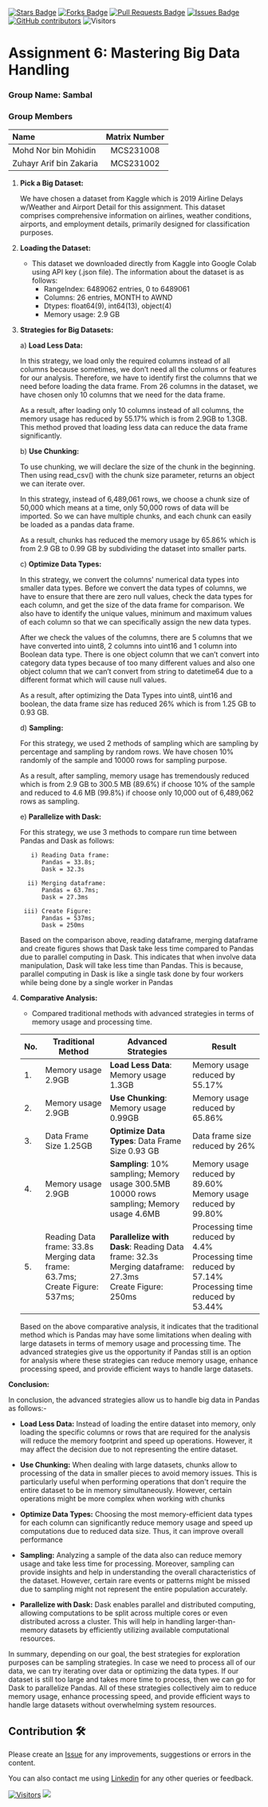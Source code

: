 <a href="https://github.com/drshahizan/HPDP/stargazers"><img src="https://img.shields.io/github/stars/drshahizan/HPDP" alt="Stars Badge"/></a>
<a href="https://github.com/drshahizan/HPDP/network/members"><img src="https://img.shields.io/github/forks/drshahizan/HPDP" alt="Forks Badge"/></a>
<a href="https://github.com/drshahizan/HPDP/pulls"><img src="https://img.shields.io/github/issues-pr/drshahizan/HPDP" alt="Pull Requests Badge"/></a>
<a href="https://github.com/drshahizan/HPDP"><img src="https://img.shields.io/github/issues/drshahizan/HPDP" alt="Issues Badge"/></a>
<a href="https://github.com/drshahizan/HPDP/graphs/contributors"><img alt="GitHub contributors" src="https://img.shields.io/github/contributors/drshahizan/HPDP?color=2b9348"></a>
![Visitors](https://api.visitorbadge.io/api/visitors?path=https%3A%2F%2Fgithub.com%2Fdrshahizan%2FHPDP&labelColor=%23d9e3f0&countColor=%23697689&style=flat)

# Assignment 6: Mastering Big Data Handling

### Group Name: Sambal
### Group Members

| Name                                     | Matrix Number |
| :---------------------------------------- | :-------------: |
| Mohd Nor bin Mohidin            |MCS231008      |
| Zuhayr Arif bin Zakaria               |MCS231002      |

1. **Pick a Big Dataset:**

   We have chosen a dataset from Kaggle which is 2019 Airline Delays w/Weather and Airport Detail for this assignment. This dataset comprises comprehensive information on airlines, weather conditions, airports, and employment details, primarily designed for classification purposes.
   
3. **Loading the Dataset:**
   - This dataset we downloaded directly from Kaggle into Google Colab using API key (.json file). The information about the dataset is as follows:
     - RangeIndex: 6489062 entries, 0 to 6489061
     - Columns: 26 entries, MONTH to AWND
     - Dtypes: float64(9), int64(13), object(4)
     - Memory usage: 2.9 GB

4. **Strategies for Big Datasets:**
   
   a) **Load Less Data:**
   
      In this strategy, we load only the required columns instead of all columns because sometimes, we don’t need all the columns or features for our analysis. 
      Therefore, we have to identify first the columns that we need before loading the data frame. From 26 columns in the dataset, we have chosen only 10 columns 
      that we need for the data frame.

      As a result, after loading only 10 columns instead of all columns, the memory usage has reduced by 55.17% which is from 2.9GB to 1.3GB. This method proved 
      that loading less data can reduce the data frame significantly.

   b) **Use Chunking:**
   
      To use chunking, we will declare the size of the chunk in the beginning. Then using read_csv() with the chunk size parameter, returns an object we can 
      iterate over.

      In this strategy, instead of 6,489,061 rows, we choose a chunk size of 50,000 which means at a time, only 50,000 rows of data will be imported. So we can 
      have multiple chunks, and each chunk can easily be loaded as a pandas data frame.

      As a result, chunks has reduced the memory usage by 65.86% which is from 2.9 GB to 0.99 GB by subdividing the dataset into smaller parts.

   c) **Optimize Data Types:**
   
      In this strategy, we convert the columns' numerical data types into smaller data types. Before we convert the data types of columns, we have to ensure that 
      there are zero null values, check the data types for each column, and get the size of the data frame for comparison. We also have to identify the unique 
      values, minimum and maximum values of each column so that we can specifically assign the new data types.
   
      After we check the values of the columns, there are 5 columns that we have converted into uint8, 2 columns into uint16 and 1 column into Boolean data type. 
      There is one object column that we can’t convert into category data types because of too many different values and also one object column that we can’t 
      convert from string to datetime64 due to a different format which will cause null values.
   
      As a result, after optimizing the Data Types into uint8, uint16 and boolean, the data frame size has reduced 26% which is from 1.25 GB to 0.93 GB.

   d) **Sampling:**
   
      For this strategy, we used 2 methods of sampling which are sampling by percentage and sampling by random rows. We have chosen 10% randomly of the sample and 
      10000 rows for sampling purpose.

      As a result, after sampling, memory usage has tremendously reduced which is from 2.9 GB to 300.5 MB (89.6%) if choose 10% of the sample and reduced to 4.6 
      MB (99.8%) if choose only 10,000 out of 6,489,062 rows as sampling.

   e) **Parallelize with Dask:**
   
      For this strategy, we use 3 methods to compare run time between Pandas and Dask as follows:
   
          i) Reading Data frame:
             Pandas = 33.8s;
             Dask = 32.3s
   
         ii) Merging dataframe:
             Pandas = 63.7ms;
             Dask = 27.3ms

        iii) Create Figure:
             Pandas = 537ms; 
             Dask = 250ms

     Based on the comparison above, reading dataframe, merging dataframe and create figures shows that Dask take less time compared to Pandas due to parallel 
     computing in Dask. This indicates that when involve data manipulation, Dask will take less time than Pandas. This is because, parallel computing in Dask is 
     like a single task done by four workers while being done by a single worker in Pandas

6. **Comparative Analysis:**
   - Compared traditional methods with advanced strategies in terms of memory usage and processing time.

   | No. | Traditional Method | Advanced Strategies | Result |
   | --- | ------------------ | -------------------- | ------ |
   | 1.  | Memory usage 2.9GB | **Load Less Data**: Memory usage 1.3GB | Memory usage reduced by 55.17% |
   | 2.  | Memory usage 2.9GB | **Use Chunking**: Memory usage 0.99GB | Memory usage reduced by 65.86% |
   | 3.  | Data Frame Size 1.25GB | **Optimize Data Types**: Data Frame Size 0.93 GB | Data frame size reduced by 26% |
   | 4.  | Memory usage 2.9GB | **Sampling**: 10% sampling; Memory usage 300.5MB <br> 10000 rows sampling; Memory usage 4.6MB | Memory usage reduced by 89.60% <br> Memory usage reduced by 99.80% |
   | 5.  | Reading Data frame: 33.8s <br> Merging data frame: 63.7ms; <br> Create Figure: 537ms; | **Parallelize with Dask**: Reading Data frame: 32.3s <br> Merging dataframe: 27.3ms <br> Create Figure: 250ms | Processing time reduced by 4.4% <br> Processing time reduced by 57.14% <br> Processing time reduced by 53.44% |

   Based on the above comparative analysis, it indicates that the traditional method which is Pandas may have some limitations when dealing with large datasets in 
   terms of memory usage and processing time. The advanced strategies give us the opportunity if Pandas still is an option for analysis where these strategies can 
   reduce memory usage, enhance processing speed, and provide efficient ways to handle large datasets. 

**Conclusion:**

In conclusion, the advanced strategies allow us to handle big data in Pandas as follows:-

   - **Load Less Data:**
      Instead of loading the entire dataset into memory, only loading the specific columns or rows that are required for the analysis will reduce the memory 
      footprint and speed up operations. However, it may affect the decision due to not representing the entire dataset.
     
   - **Use Chunking:**
      When dealing with large datasets, chunks allow to processing of the data in smaller pieces to avoid memory issues. This is particularly useful when 
      performing operations that don't require the entire dataset to be in memory simultaneously. However, certain operations might be more complex when working 
      with chunks

   - **Optimize Data Types:**
      Choosing the most memory-efficient data types for each column can significantly reduce memory usage and speed up computations due to reduced data size. 
      Thus, it can improve overall performance
     
   - **Sampling:**
      Analyzing a sample of the data also can reduce memory usage and take less time for processing. Moreover, sampling can provide insights and help in 
      understanding the overall characteristics of the dataset. However, certain rare events or patterns might be missed due to sampling might not represent the 
      entire population accurately.

   - **Parallelize with Dask:**
      Dask enables parallel and distributed computing, allowing computations to be split across multiple cores or even distributed across a cluster. This will 
      help in handling larger-than-memory datasets by efficiently utilizing available computational resources.
     
   In summary, depending on our goal, the best strategies for exploration purposes can be sampling strategies. In case we need to process all of our data, we can 
   try iterating over data or optimizing the data types. If our dataset is still too large and takes more time to process, then we can go for Dask to parallelize 
   Pandas. All of these strategies collectively aim to reduce memory usage, enhance processing speed, and provide efficient ways to handle large datasets without 
   overwhelming system resources. 


## Contribution 🛠️
Please create an [Issue](https://github.com/drshahizan/BDM/issues) for any improvements, suggestions or errors in the content.

You can also contact me using [Linkedin](https://www.linkedin.com/in/drshahizan/) for any other queries or feedback.

[![Visitors](https://api.visitorbadge.io/api/visitors?path=https%3A%2F%2Fgithub.com%2Fdrshahizan&labelColor=%23697689&countColor=%23555555&style=plastic)](https://visitorbadge.io/status?path=https%3A%2F%2Fgithub.com%2Fdrshahizan)
![](https://hit.yhype.me/github/profile?user_id=81284918)



